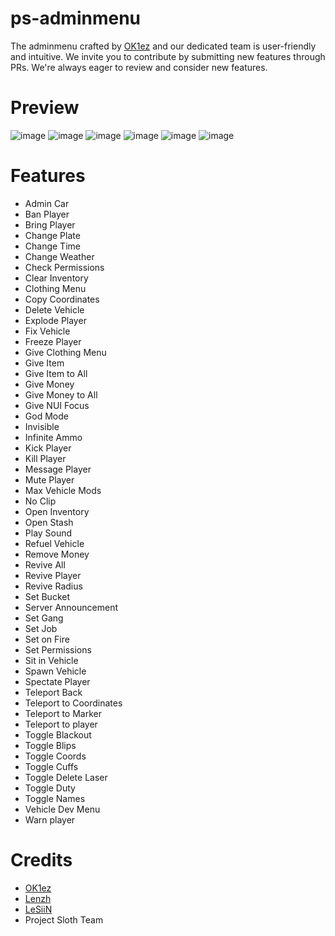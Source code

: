 # ps-adminmenu
The adminmenu crafted by [OK1ez](https://github.com/OK1ez) and our dedicated team is user-friendly and intuitive. We invite you to contribute by submitting new features through PRs. We're always eager to review and consider new features. 

# Preview
![image](https://github.com/Project-Sloth/ps-adminmenu/assets/82112471/ebf1918d-4e6c-40ef-94bb-5aaf274ed065)
![image](https://github.com/Project-Sloth/ps-adminmenu/assets/82112471/666679e7-990d-4d37-a3a6-42b67d222d2b)
![image](https://github.com/Project-Sloth/ps-adminmenu/assets/82112471/1c6b5878-7c75-477d-a537-bd594854bdd5)
![image](https://github.com/Project-Sloth/ps-adminmenu/assets/82112471/fa337d3b-e4d9-4e70-9191-94920c7a561c)
![image](https://github.com/Project-Sloth/ps-adminmenu/assets/82112471/182e75f8-8d19-4747-9768-20e730bb8531)
![image](https://github.com/Project-Sloth/ps-adminmenu/assets/82112471/79fedd48-04ae-4257-a8bc-41f168e53648)

# Features
* Admin Car
* Ban Player
* Bring Player
* Change Plate
* Change Time
* Change Weather
* Check Permissions
* Clear Inventory
* Clothing Menu
* Copy Coordinates
* Delete Vehicle
* Explode Player
* Fix Vehicle
* Freeze Player
* Give Clothing Menu
* Give Item
* Give Item to All
* Give Money
* Give Money to All
* Give NUI Focus
* God Mode
* Invisible
* Infinite Ammo
* Kick Player
* Kill Player
* Message Player
* Mute Player
* Max Vehicle Mods
* No Clip
* Open Inventory
* Open Stash
* Play Sound
* Refuel Vehicle
* Remove Money
* Revive All
* Revive Player
* Revive Radius
* Set Bucket
* Server Announcement
* Set Gang
* Set Job
* Set on Fire
* Set Permissions
* Sit in Vehicle
* Spawn Vehicle
* Spectate Player
* Teleport Back
* Teleport to Coordinates
* Teleport to Marker
* Teleport to player
* Toggle Blackout
* Toggle Blips
* Toggle Coords
* Toggle Cuffs
* Toggle Delete Laser
* Toggle Duty
* Toggle Names
* Vehicle Dev Menu
* Warn player

# Credits
* [OK1ez](https://github.com/OK1ez)
* [Lenzh](https://github.com/Lenzh)
* [LeSiiN](https://github.com/LeSiiN)
* Project Sloth Team
